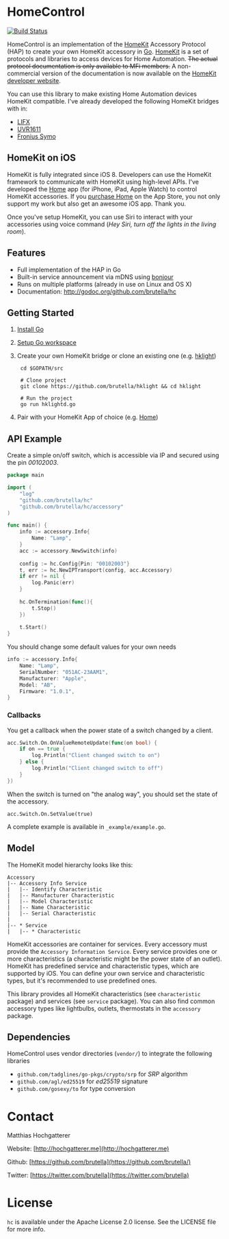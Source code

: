 # HomeControl

[![Build Status](https://travis-ci.org/brutella/hc.svg)](https://travis-ci.org/brutella/hc)

HomeControl is an implementation of the [HomeKit][homekit] Accessory Protocol (HAP) to create your own HomeKit accessory in [Go](https://golang.org). [HomeKit][homekit] is a set of protocols and libraries to access devices for Home Automation. ~~The actual protocol documentation is only available to MFi members.~~ A non-commercial version of the documentation is now available on the [HomeKit developer website](https://developer.apple.com/homekit/).

You can use this library to make existing Home Automation devices HomeKit compatible. I've already developed the following HomeKit bridges with in:

- [LIFX](https://github.com/brutella/hklifx/)
- [UVR1611](https://github.com/brutella/hkuvr)
- [Fronius Symo](https://github.com/brutella/hksymo)

## HomeKit on iOS

HomeKit is fully integrated since iOS 8. Developers can use the HomeKit framework to communicate with HomeKit using high-level APIs.
I've developed the [Home][home] app (for iPhone, iPad, Apple Watch) to control HomeKit accessories. If you [purchase Home][home-appstore] on the App Store, you not only support my work but also get an awesome iOS app. Thank you.

Once you've setup HomeKit, you can use Siri to interact with your accessories using voice command (*Hey Siri, turn off the lights in the living room*).

[home]: http://hochgatterer.me/home/
[home-appstore]: http://itunes.apple.com/app/id995994352

## Features

- Full implementation of the HAP in Go
- Built-in service announcement via mDNS using [bonjour](http://github.com/oleksandr/bonjour)
- Runs on multiple platforms (already in use on Linux and OS X)
- Documentation: http://godoc.org/github.com/brutella/hc

## Getting Started

1. [Install Go](http://golang.org/doc/install)
2. [Setup Go workspace](http://golang.org/doc/code.html#Organization)
3. Create your own HomeKit bridge or clone an existing one (e.g.  [hklight](https://github.com/brutella/hklight))

        cd $GOPATH/src
        
        # Clone project
        git clone https://github.com/brutella/hklight && cd hklight
        
        # Run the project
        go run hklightd.go

4. Pair with your HomeKit App of choice (e.g. [Home][home-appstore])

## API Example

Create a simple on/off switch, which is accessible via IP and secured using the pin *00102003*.

```go
package main

import (
    "log"
    "github.com/brutella/hc"
    "github.com/brutella/hc/accessory"
)

func main() {
	info := accessory.Info{
		Name: "Lamp",
	}
	acc := accessory.NewSwitch(info)
    
    config := hc.Config{Pin: "00102003"}
	t, err := hc.NewIPTransport(config, acc.Accessory)
	if err != nil {
		log.Panic(err)
	}
    
    hc.OnTermination(func(){
        t.Stop()
    })
    
	t.Start()
}
```

You should change some default values for your own needs

```go
info := accessory.Info{
    Name: "Lamp",
    SerialNumber: "051AC-23AAM1",
	Manufacturer: "Apple",
    Model: "AB",
    Firmware: "1.0.1",
}
```

### Callbacks

You get a callback when the power state of a switch changed by a client.

```go
acc.Switch.On.OnValueRemoteUpdate(func(on bool) {
	if on == true {
		log.Println("Client changed switch to on")
	} else {
		log.Println("Client changed switch to off")
	}
})
```

When the switch is turned on "the analog way", you should set the state of the accessory.

	acc.Switch.On.SetValue(true)

A complete example is available in `_example/example.go`.

## Model

The HomeKit model hierarchy looks like this:

    Accessory
    |-- Accessory Info Service
    |   |-- Identify Characteristic
    |   |-- Manufacturer Characteristic
    |   |-- Model Characteristic
    |   |-- Name Characteristic
    |   |-- Serial Characteristic
    |   
    |-- * Service
    |   |-- * Characteristic

HomeKit accessories are container for services. Every accessory must provide the `Accessory Information Service`. Every service provides one or more characteristics (a characteristic might be the power state of an outlet). HomeKit has predefined service and characteristic types, which are supported by iOS. You can define your own service and characteristic types, but it's recommended to use predefined ones.

This library provides all HomeKit characteristics (see `characteristic` package) and services (see `service` package).
You can also find common accessory types like lightbulbs, outlets, thermostats in the `accessory` package.

## Dependencies

HomeControl uses vendor directories (`vendor/`) to integrate the following libraries

- `github.com/tadglines/go-pkgs/crypto/srp` for *SRP* algorithm
- `github.com/agl/ed25519` for *ed25519* signature
- `github.com/gosexy/to` for type conversion

# Contact

Matthias Hochgatterer

Website: [http://hochgatterer.me](http://hochgatterer.me)

Github: [https://github.com/brutella](https://github.com/brutella/)

Twitter: [https://twitter.com/brutella](https://twitter.com/brutella)


# License

`hc` is available under the Apache License 2.0 license. See the LICENSE file for more info.

[homekit]: https://developer.apple.com/homekit/